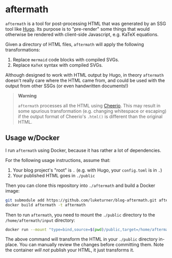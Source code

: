 # aftermath

`aftermath` is a tool for post-processing HTML that was generated by an SSG tool like [Hugo](https://gohugo.io/). Its purpose is to "pre-render" some things that would otherwise be rendered with client-side Javascript, e.g. KaTeX equations.

Given a directory of HTML files, `aftermath` will apply the following transformations:

1. Replace `mermaid` code blocks with compiled SVGs.
2. Replace `KaTeX` syntax with compiled SVGs.

Although designed to work with HTML output by Hugo, in theory `aftermath` doesn't really care where the HTML came from, and could be used with the output from other SSGs (or even handwritten documents!)

> **Warning**
> 
> `aftermath` processes all the HTML using [Cheerio](https://github.com/cheeriojs/cheerio). This may result in some spurious transformation (e.g. changing whitespace or escaping) if the output format of Cheerio's `.html()` is different than the original HTML.

## Usage w/Docker

I run `aftermath` using Docker, because it has rather a lot of dependencies.

For the following usage instructions, assume that:

1. Your blog project's "root" is `.` (e.g. with Hugo, your `config.toml` is in `.`)
2. Your published HTML goes in `./public`

Then you can clone this repository into `./aftermath` and build a Docker image:

```bash
git submodule add https://github.com/luketurner/blog-aftermath.git aftermath
docker build aftermath -t aftermath
```

Then to run `aftermath`, you need to mount the `./public` directory to the `/home/aftermath/input` directory:

```bash
docker run --mount "type=bind,source=$(pwd)/public,target=/home/aftermath/input" aftermath
```

The above command will transform the HTML in your `./public` directory in-place. You can manually review the changes before committing them. Note the container _will not_ publish your HTML, it just transforms it.